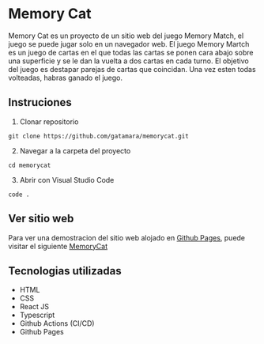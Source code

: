 # Memory Cat

Memory Cat es un proyecto de un sitio web del juego Memory Match, el juego se puede jugar solo en un navegador web.
El juego Memory Martch es un juego de cartas en el que todas las cartas se ponen cara abajo sobre una superficie y se le dan la vuelta a dos cartas en cada turno.
El objetivo del juego es destapar parejas de cartas que coincidan. Una vez esten todas volteadas, habras ganado el juego.

## Instruciones

1. Clonar repositorio

```
git clone https://github.com/gatamara/memorycat.git
```

2. Navegar a la carpeta del proyecto

```
cd memorycat
```

3. Abrir con Visual Studio Code

```
code .
```

## Ver sitio web

Para ver una demostracion del sitio web alojado en [Github Pages](https://pages.github.com/), puede visitar el siguiente [MemoryCat](https://gatamara.github.io/memorycat/)

## Tecnologias utilizadas

- HTML
- CSS
- React JS
- Typescript
- Github Actions (CI/CD)
- Github Pages